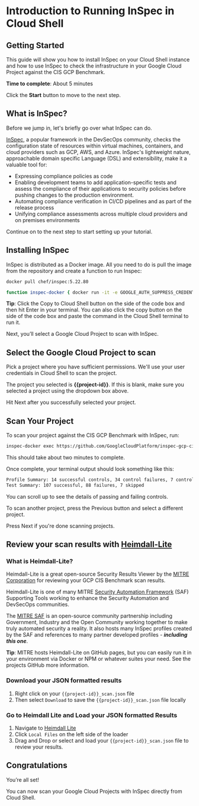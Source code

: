# Introduction to Running InSpec in Cloud Shell

## Getting Started

This guide will show you how to install InSpec on your Cloud Shell instance and how to use InSpec to check the infrastructure in your Google Cloud Project against the CIS GCP Benchmark.

**Time to complete**: About 5 minutes

Click the **Start** button to move to the next step.

## What is InSpec?

Before we jump in, let's briefly go over what InSpec can do.

[InSpec](https://github.com/inspec/inspec), a popular framework in the DevSecOps community, checks the configuration state of resources within virtual machines, containers, and cloud providers such as GCP, AWS, and Azure. InSpec's lightweight nature, approachable domain specific Language (DSL) and extensibility, make it a valuable tool for:

- Expressing compliance policies as code
- Enabling development teams to add application-specific tests and assess the compliance of their applications to security policies before pushing changes to the production environment.
- Automating compliance verification in CI/CD pipelines and as part of the release process
- Unifying compliance assessments across multiple cloud providers and on premises environments

Continue on to the next step to start setting up your tutorial.

## Installing InSpec

InSpec is distributed as a Docker image. All you need to do is pull the image from the repository and create a function to run Inspec:

```bash
docker pull chef/inspec:5.22.80

function inspec-docker { docker run -it -e GOOGLE_AUTH_SUPPRESS_CREDENTIALS_WARNINGS=true -e CHEF_LICENSE=accept-no-persist --rm -v ~/.config:/root/.config -v $(pwd):/share chef/inspec:5.22.80 "$@"; }
```

**Tip**: Click the Copy to Cloud Shell button on the side of the code box and then hit Enter in your terminal. You can also click the copy button on the side of the code box and paste the command in the Cloud Shell terminal to run it.

Next, you’ll select a Google Cloud Project to scan with InSpec.

## Select the Google Cloud Project to scan

Pick a project where you have sufficient permissions. We'll use your user credentials in Cloud Shell to scan the project.

<walkthrough-project-setup></walkthrough-project-setup>

The project you selected is **{{project-id}}**. If this is blank, make sure you selected a project using the dropdown box above.

Hit Next after you successfully selected your project.

## Scan Your Project

To scan your project against the CIS GCP Benchmark with InSpec, run:

```bash
inspec-docker exec https://github.com/GoogleCloudPlatform/inspec-gcp-cis-benchmark.git -t gcp:// --input gcp_project_id={{project-id}}  --reporter cli json:{{project-id}}_scan.json
```

This should take about two minutes to complete.

Once complete, your terminal output should look something like this:

```bash
Profile Summary: 14 successful controls, 34 control failures, 7 controls skipped
Test Summary: 107 successful, 88 failures, 7 skipped
```

You can scroll up to see the details of passing and failing controls.

To scan another project, press the Previous button and select a different project.

Press Next if you're done scanning projects.

## Review your scan results with [Heimdall-Lite](https://heimdall-lite.mitre.org)

### What is Heimdall-Lite?

Heimdall-Lite is a great open-source Security Results Viewer by the [MITRE Corporation](https://www.mitre.org) for reviewing your GCP CIS Benchmark scan results.

Heimdall-Lite is one of many MITRE [Security Automation Framework](https://saf.mitre.org) (SAF) Supporting Tools working to enhance the Security Automation and DevSecOps communities.

The [MITRE SAF](https://saf.mitre.org) is an open-source community partnership including Government, Industry and the Open Community working together to make truly automated security a reality. It also hosts many InSpec profiles created by the SAF and references to many partner developed profiles - **_including this one_**.

**Tip**: MITRE hosts Heimdall-Lite on GitHub pages, but you can easily run it in your environment via Docker or NPM or whatever suites your need. See the projects GitHub more information.

### Download your JSON formatted results

1. Right click on your `{{project-id}}_scan.json` file
2. Then select `Download` to save the `{{project-id}}_scan.json` file locally

### Go to Heimdall Lite and Load your JSON formatted Results

1. Navigate to [Heimdall Lite](https://heimdall-lite.mitre.org)
2. Click `Local Files` on the left side of the loader
3. Drag and Drop or select and load your `{{project-id}}_scan.json` file to review your results.

## Congratulations

<walkthrough-conclusion-trophy></walkthrough-conclusion-trophy>

You’re all set!

You can now scan your Google Cloud Projects with InSpec directly from Cloud Shell.
